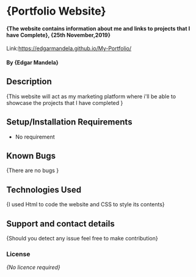 # {Portfolio Website}
#### {The website contains information about me and links to projects that I have Complete}, {25th November,2019}
Link:https://edgarmandela.github.io/My-Portfolio/
#### By **{Edgar Mandela}**
## Description
{This website will act as my marketing platform where i'll be able to showcase the projects that I have completed
 }
## Setup/Installation Requirements
* No requirement

## Known Bugs
{There are no bugs }
## Technologies Used
{I used Html to code the website and CSS to style its contents}
## Support and contact details
{Should you detect any issue feel free to make contribution}
### License
*{No licence required}*
